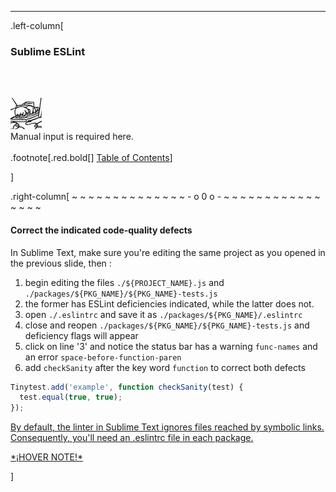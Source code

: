 ---
.left-column[
  ### Sublime ESLint
  <br /><br /><div class="input_type_indicator"><img src="./fragments/typer.gif" /><br />Manual input is required here.</div><br />
.footnote[.red.bold[] [Table of Contents](./)] 
<!-- H -->]
.right-column[
~ ~ ~ ~ ~ ~ ~ ~ ~ ~ ~ ~ ~ ~ - o 0 o - ~ ~ ~ ~ ~ ~ ~ ~ ~ ~ ~ ~ ~ ~ ~ ~

#### Correct the indicated code-quality defects

In Sublime Text, make sure you're editing the same project as you opened in the previous slide, then :
1. begin editing the files ```./${PROJECT_NAME}.js``` and ```./packages/${PKG_NAME}/${PKG_NAME}-tests.js```
2. the former has ESLint deficiencies indicated, while the latter does not.
3. open ```./.eslintrc``` and save it as ```./packages/${PKG_NAME}/.eslintrc```
4. close and reopen ```./packages/${PKG_NAME}/${PKG_NAME}-tests.js``` and deficiency flags will appear
5. click on line '3' and notice the status bar has a warning ```func-names``` and an error ```space-before-function-paren```
6. add ```checkSanity``` after the key word ```function``` to correct both defects

```javascript
Tinytest.add('example', function checkSanity(test) {
  test.equal(true, true);
});
```

<!-- B -->
 
<div id="needineach" class="popup_div">
    <a class="subtle_a" onmouseover="HideContent('needineach'); return true;"
       href="javascript:HideContent('needineach')">
        <p>By default, the linter in Sublime Text ignores files reached by symbolic links. Consequently, you'll need an .eslintrc file in each package.</p>
    </a>
</div>
<a
    class="hover_text"
    onmouseover="ReverseContentDisplay('needineach'); return true;"
    href="javascript:ReverseContentDisplay('needineach')">
    *¡HOVER NOTE!*
</a>


]
